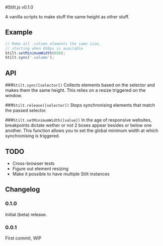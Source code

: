 #Stilt.js v0.1.0

A vanilla scripts to make stuff the same height as other stuff.

## Example

````javascript
// Make all .column elements the same size,
// starting when 650px is available
Stilt.setMinimumWidth(650);
Stilt.sync('.column');
````

## API

###`Stilt.sync([selector])`
Collects elements based on the selector and makes them the same height. This relies on a resize triggered on the window.

###`Stilt.release([selector])`
Stops synchronising elements that match the passed selector.

###`Stilt.setMinimumWidth([value])`
In the age of responsive websites, breakpoints dictate wether or not 2 boxes appear besides or below one another. This function allows you to set the global minimum width at which synchronising is triggered.

## TODO

* Cross-browser tests
* Figure out element resizing
* Make it possible to have multiple Stilt instances

## Changelog

### 0.1.0

Initial (beta) release.

### 0.0.1

First commit, WIP